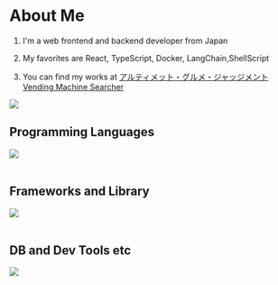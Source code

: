 # About Me

1. I'm a web frontend and backend developer from Japan

2. My favorites are React, TypeScript, Docker, LangChain,ShellScript

3. You can find my works at [アルティメット・グルメ・ジャッジメント](https://vercel.com/shiojiriryoutas-projects/restaurant-get) [Vending Machine Searcher](https://jigintern-2022-summer-1-b.deno.dev/)


![](https://github-readme-stats.vercel.app/api/top-langs?username=shiojiriryouta&show_icons=true&locale=en&layout=compact)


## Programming Languages

<img src="https://skillicons.dev/icons?i=html,css,js,typescript,python," /> <br /><br />

## Frameworks and Library

<img src="https://skillicons.dev/icons?i=react,next,nodejs,flask," /> <br /><br />

## DB and Dev Tools etc

<img src="https://skillicons.dev/icons?i=docker,git,github,vscode,linux,aws,figma" /> <br /><br />

<!--
**shiojiriryouta/shiojiriryouta** is a ✨ _special_ ✨ repository because its `README.md` (this file) appears on your GitHub profile.

Here are some ideas to get you started:

- 🔭 I’m currently working on ...
- 🌱 I’m currently learning ...
- 👯 I’m looking to collaborate on ...
- 🤔 I’m looking for help with ...
- 💬 Ask me about ...
- 📫 How to reach me: ...
- 😄 Pronouns: ...
- ⚡ Fun fact: ...
-->
